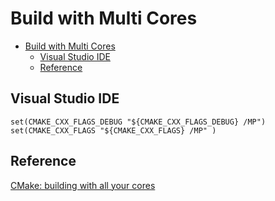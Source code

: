 # Build with Multi Cores

- [Build with Multi Cores](#build-with-multi-cores)
  - [Visual Studio IDE](#visual-studio-ide)
  - [Reference](#reference)

## Visual Studio IDE

    set(CMAKE_CXX_FLAGS_DEBUG "${CMAKE_CXX_FLAGS_DEBUG} /MP")
    set(CMAKE_CXX_FLAGS "${CMAKE_CXX_FLAGS} /MP" )

## Reference

[CMake: building with all your cores](https://blog.kitware.com/cmake-building-with-all-your-cores/)

